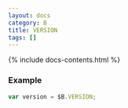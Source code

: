 ```yaml
---
layout: docs
category: B
title: VERSION
tags: []
---
```


{% include docs-contents.html %}

### Example
```js
var version = $B.VERSION;
```